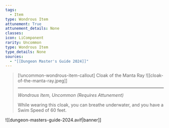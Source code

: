 ```yaml
---
tags:
  - Item
type: Wondrous Item
attunement: True
attunement_details: None
classes:
icon: LiComponent
rarity: Uncommon
type: Wondrous Item
type_details: None
sources: 
  - "[[Dungeon Master's Guide 2024]]"
---
```

>[!uncommon-wondrous-item-callout] Cloak of the Manta Ray
>![[cloak-of-the-manta-ray.jpeg]]
>
>---
>_Wondrous Item, Uncommon (Requires Attunement)_
>
>While wearing this cloak, you can breathe underwater, and you have a Swim Speed of 60 feet.
>


![[dungeon-masters-guide-2024.avif|banner]]